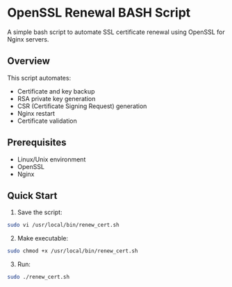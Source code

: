 # OpenSSL Renewal BASH Script

A simple bash script to automate SSL certificate renewal using OpenSSL for Nginx servers.

## Overview

This script automates:
- Certificate and key backup
- RSA private key generation
- CSR (Certificate Signing Request) generation
- Nginx restart
- Certificate validation

## Prerequisites

- Linux/Unix environment
- OpenSSL
- Nginx

## Quick Start

1. Save the script:
```bash
sudo vi /usr/local/bin/renew_cert.sh
```

2. Make executable:
```bash
sudo chmod +x /usr/local/bin/renew_cert.sh
```

3. Run:
```bash
sudo ./renew_cert.sh
